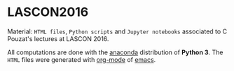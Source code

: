 # LASCON2016
Material: `HTML files`, `Python scripts` and `Jupyter notebooks` associated to C Pouzat's lectures at LASCON 2016.

All computations are done with the [anaconda](https://www.continuum.io/why-anaconda) distribution of __Python 3__. The `HTML` files were generated with [org-mode](http://orgmode.org/) of [emacs](https://www.gnu.org/software/emacs/).
